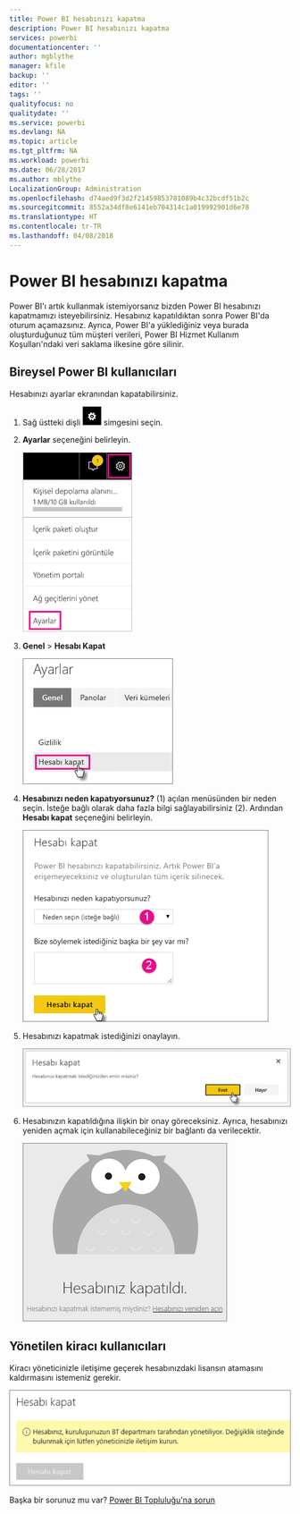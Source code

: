 ```yaml
---
title: Power BI hesabınızı kapatma
description: Power BI hesabınızı kapatma
services: powerbi
documentationcenter: ''
author: mgblythe
manager: kfile
backup: ''
editor: ''
tags: ''
qualityfocus: no
qualitydate: ''
ms.service: powerbi
ms.devlang: NA
ms.topic: article
ms.tgt_pltfrm: NA
ms.workload: powerbi
ms.date: 06/28/2017
ms.author: mblythe
LocalizationGroup: Administration
ms.openlocfilehash: d74aed9f3d2f21459853781089b4c32bcdf51b2c
ms.sourcegitcommit: 8552a34df8e6141eb704314c1a019992901d6e78
ms.translationtype: HT
ms.contentlocale: tr-TR
ms.lasthandoff: 04/08/2018
---
```

# <a name="closing-your-power-bi-account"></a>Power BI hesabınızı kapatma
Power BI'ı artık kullanmak istemiyorsanız bizden Power BI hesabınızı kapatmamızı isteyebilirsiniz.  Hesabınız kapatıldıktan sonra Power BI'da oturum açamazsınız.  Ayrıca, Power BI'a yüklediğiniz veya burada oluşturduğunuz tüm müşteri verileri, Power BI Hizmet Kullanım Koşulları'ndaki veri saklama ilkesine göre silinir.

## <a name="individual-power-bi-users"></a>Bireysel Power BI kullanıcıları
Hesabınızı ayarlar ekranından kapatabilirsiniz.

1. Sağ üstteki dişli ![](media/service-admin-closing-your-account/gear.png) simgesini seçin.
2. **Ayarlar** seçeneğini belirleyin.
   
    ![](media/service-admin-closing-your-account/closeaccount-settings.png)
3. **Genel** > **Hesabı Kapat**
   
    ![](media/service-admin-closing-your-account/closeaccount-settings2.png)
4. **Hesabınızı neden kapatıyorsunuz?** (1) açılan menüsünden bir neden seçin.  İsteğe bağlı olarak daha fazla bilgi sağlayabilirsiniz (2). Ardından **Hesabı kapat** seçeneğini belirleyin.
   
    ![](media/service-admin-closing-your-account/closeaccount-settings3.png)
5. Hesabınızı kapatmak istediğinizi onaylayın.
   
    ![](media/service-admin-closing-your-account/closeaccount-settings4.png)
6. Hesabınızın kapatıldığına ilişkin bir onay göreceksiniz. Ayrıca, hesabınızı yeniden açmak için kullanabileceğiniz bir bağlantı da verilecektir.
   
    ![](media/service-admin-closing-your-account/closeaccount-settings5.png)

## <a name="managed-tenant-users"></a>Yönetilen kiracı kullanıcıları
Kiracı yöneticinizle iletişime geçerek hesabınızdaki lisansın atamasını kaldırmasını istemeniz gerekir.

![](media/service-admin-closing-your-account/closeaccountmanaged.png)

Başka bir sorunuz mu var? [Power BI Topluluğu'na sorun](http://community.powerbi.com/)


